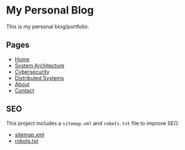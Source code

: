 # My Personal Blog

This is my personal blog/portfolio.

## Pages

- [Home](https://ongera.github.io/blog/index.html)
- [System Architecture](https://ongera.github.io/blog/system-architecture.html)
- [Cybersecurity](https://ongera.github.io/blog/cybersecurity.html)
- [Distributed Systems](https://ongera.github.io/blog/distributed-systems.html)
- [About](https://ongera.github.io/blog/about.html)
- [Contact](https://ongera.github.io/blog/contact.html)

## SEO

This project includes a `sitemap.xml` and `robots.txt` file to improve SEO.

- [sitemap.xml](https://ongera.github.io/blog/sitemap.xml)
- [robots.txt](https://ongera.github.io/blog/robots.txt)

